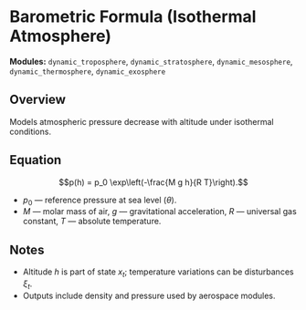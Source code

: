 # Barometric Formula (Isothermal Atmosphere)

**Modules:** `dynamic_troposphere`, `dynamic_stratosphere`,
`dynamic_mesosphere`, `dynamic_thermosphere`, `dynamic_exosphere`

## Overview

Models atmospheric pressure decrease with altitude under isothermal conditions.

## Equation

$$p(h) = p_0 \exp\left(-\frac{M g h}{R T}\right).$$

- $p_0$ — reference pressure at sea level ($\theta$).
- $M$ — molar mass of air, $g$ — gravitational acceleration, $R$ — universal gas
  constant, $T$ — absolute temperature.

## Notes

- Altitude $h$ is part of state $x_t$; temperature variations can be
  disturbances $\xi_t$.
- Outputs include density and pressure used by aerospace modules.
